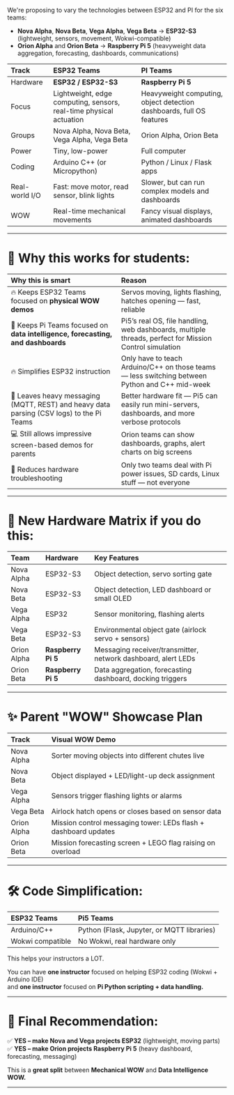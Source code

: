 
We're proposing to vary the technologies between  ESP32 and PI for the six teams:

- **Nova Alpha**, **Nova Beta**, **Vega Alpha**, **Vega Beta** → **ESP32-S3** (lightweight, sensors, movement, Wokwi-compatible)  
- **Orion Alpha** and **Orion Beta** → **Raspberry Pi 5** (heavyweight data aggregation, forecasting, dashboards, communications)

| Track | **ESP32 Teams** | **PI Teams** |
|:---|:---|:---|
| Hardware | **ESP32 / ESP32-S3** | **Raspberry Pi 5** |
| Focus | Lightweight, edge computing, sensors, real-time physical actuation | Heavyweight computing, object detection dashboards, full OS features |
| Groups | Nova Alpha, Nova Beta, Vega Alpha, Vega Beta | Orion Alpha, Orion Beta |
| Power | Tiny, low-power | Full computer |
| Coding | Arduino C++ (or Micropython) | Python / Linux / Flask apps |
| Real-world I/O | Fast: move motor, read sensor, blink lights | Slower, but can run complex models and dashboards |
| WOW | Real-time mechanical movements | Fancy visual displays, animated dashboards |

---
# 🚀 Why  this works for students:

| Why this is smart | Reason |
|:---|:---|
| 🔥 Keeps ESP32 Teams focused on **physical WOW demos** | Servos moving, lights flashing, hatches opening — fast, reliable |
| 🧠 Keeps Pi Teams focused on **data intelligence, forecasting, and dashboards** | Pi5’s real OS, file handling, web dashboards, multiple threads, perfect for Mission Control simulation |
| 🔥 Simplifies ESP32 instruction | Only have to teach Arduino/C++ on those teams — less switching between Python and C++ mid-week |
| 💬 Leaves heavy messaging (MQTT, REST) and heavy data parsing (CSV logs) to the Pi Teams | Better hardware fit — Pi5 can easily run mini-servers, dashboards, and more verbose protocols |
| 💻 Still allows impressive screen-based demos for parents | Orion teams can show dashboards, graphs, alert charts on big screens |
| 🎯 Reduces hardware troubleshooting | Only two teams deal with Pi power issues, SD cards, Linux stuff — not everyone |

---
# 🧩 New Hardware Matrix if you do this:

| Team | Hardware | Key Features |
|:---|:---|:---|
| Nova Alpha | ESP32-S3 | Object detection, servo sorting gate |
| Nova Beta | ESP32-S3 | Object detection, LED dashboard or small OLED |
| Vega Alpha | ESP32 | Sensor monitoring, flashing alerts |
| Vega Beta | ESP32-S3 | Environmental object gate (airlock servo + sensors) |
| Orion Alpha | **Raspberry Pi 5** | Messaging receiver/transmitter, network dashboard, alert LEDs |
| Orion Beta | **Raspberry Pi 5** | Data aggregation, forecasting dashboard, docking triggers |

---
# ✨ Parent "WOW" Showcase Plan

| Track | Visual WOW Demo |
|:---|:---|
| Nova Alpha | Sorter moving objects into different chutes live |
| Nova Beta | Object displayed + LED/light-up deck assignment |
| Vega Alpha | Sensors trigger flashing lights or alarms |
| Vega Beta | Airlock hatch opens or closes based on sensor data |
| Orion Alpha | Mission control messaging tower: LEDs flash + dashboard updates |
| Orion Beta | Mission forecasting screen + LEGO flag raising on overload |

---

# 🛠️ Code Simplification:

| ESP32 Teams | Pi5 Teams |
|:---|:---|
| Arduino/C++ | Python (Flask, Jupyter, or MQTT libraries) |
| Wokwi compatible | No Wokwi, real hardware only |

This helps your instructors a LOT.

You can have **one instructor** focused on helping ESP32 coding (Wokwi + Arduino IDE)  
and **one instructor** focused on **Pi Python scripting + data handling.**

---

# 📣 Final Recommendation:

✅ **YES – make Nova and Vega projects ESP32** (lightweight, moving parts)  
✅ **YES – make Orion projects Raspberry Pi 5** (heavy dashboard, forecasting, messaging)

This is a **great split** between **Mechanical WOW** and **Data Intelligence WOW.**

---
